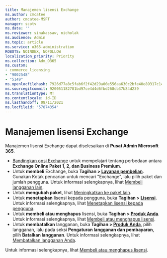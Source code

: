 ```yaml
---
title: Manajemen lisensi Exchange
ms.author: cmcatee
author: cmcatee-MSFT
manager: scotv
ms.date: ''
ms.reviewer: sinakassaw, nicholak
ms.audience: Admin
ms.topic: article
ms.service: o365-administration
ROBOTS: NOINDEX, NOFOLLOW
localization_priority: Priority
ms.collection: Adm_O365
ms.custom:
- commerce_licensing
- "9002548"
- "5149"
ms.openlocfilehash: 7926d77a8c5fab6f2f42d29a00e556aa630c2bfe40e89317c14e12e4033961fb
ms.sourcegitcommit: 920051182781bd97ce4d4d6fbd268cb37b84d239
ms.translationtype: MT
ms.contentlocale: id-ID
ms.lasthandoff: 08/11/2021
ms.locfileid: "57874354"
---
```

# <a name="exchange-license-management"></a>Manajemen lisensi Exchange

Manajemen lisensi Exchange dapat diselesaikan di **Pusat Admin Microsoft 365**.

- [Bandingkan opsi Exchange](https://www.microsoft.com/microsoft-365/exchange/compare-microsoft-exchange-online-plans) untuk mempelajari tentang perbedaan antara **Exchange Online Paket 1, 2, dan Business Premium**.
- Untuk **membeli** Exchange, buka **Tagihan > [Layanan pembelian](https://go.microsoft.com/fwlink/p/?linkid=868433)**. Gunakan Kotak pencarian untuk mencari "Exchange", lalu  pilih paket dan jumlah pengguna. Untuk informasi selengkapnya, lihat [Membeli langganan lain](https://docs.microsoft.com/microsoft-365/commerce/try-or-buy-microsoft-365#buy-a-different-subscription).
- Untuk **mengubah paket**, lihat [Meningkatkan ke paket lain](https://docs.microsoft.com/microsoft-365/commerce/subscriptions/upgrade-to-different-plan).
- Untuk **menetapkan** lisensi kepada pengguna, buka **Tagihan > [Lisensi](https://go.microsoft.com/fwlink/p/?linkid=842264)**. Untuk informasi selengkapnya, lihat [Menetapkan lisensi kepada pengguna](https://docs.microsoft.com/microsoft-365/admin/manage/assign-licenses-to-users).
- Untuk **membeli atau menghapus** lisensi, buka **Tagihan > [Produk Anda](https://go.microsoft.com/fwlink/p/?linkid=842054)**. Untuk informasi selengkapnya, lihat [Membeli atau menghapus lisensi](https://docs.microsoft.com/microsoft-365/commerce/licenses/buy-licenses).
- Untuk **membatalkan** langganan, buka **Tagihan > [Produk Anda](https://go.microsoft.com/fwlink/p/?linkid=842054)**, pilih langganan, lalu pada seksi **Pengaturan langganan dan pembayaran**, pilih **Batalkan langganan**. Untuk informasi selengkapnya, lihat [Membatalkan langganan Anda](https://docs.microsoft.com/microsoft-365/commerce/subscriptions/cancel-your-subscription).

Untuk informasi selengkapnya, lihat [Membeli atau menghapus lisensi](https://docs.microsoft.com/microsoft-365/commerce/licenses/buy-licenses).